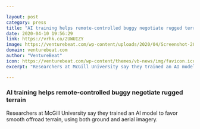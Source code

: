 ```yaml
---

layout: post
category: press
title: "AI training helps remote-controlled buggy negotiate rugged terrain"
date: 2020-04-10 19:56:29
link: https://vrhk.co/2UWUIZY
image: https://venturebeat.com/wp-content/uploads/2020/04/Screenshot-2020-04-10-at-3.36.33-PM-e1586547649387.png?w=1200&strip=all
domain: venturebeat.com
author: "VentureBeat"
icon: https://venturebeat.com/wp-content/themes/vb-news/img/favicon.ico
excerpt: "Researchers at McGill University say they trained an AI model to favor smooth offroad terrain, using both ground and aerial imagery."

---
```


### AI training helps remote-controlled buggy negotiate rugged terrain

Researchers at McGill University say they trained an AI model to favor smooth offroad terrain, using both ground and aerial imagery.